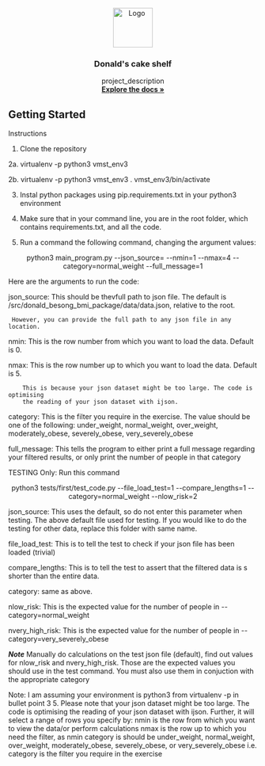 <div id="top"></div>
<!--
*** Thanks for checking out my project
*** Dr Donald O. Besong
-->


<!-- PROJECT LOGO -->
<br />
<div align="center">
  <a href="http://github.com/Donald-Besong/BMI_Calculations">
    <img src="src/data/images/logo.png" alt="Logo" width="80" height="80">
  </a>

<h3 align="center">Donald's cake shelf</h3>

  <p align="center">
    project_description
    <br />
    <a href="http://github.com/Donald-Besong/BMI_Calculations"><strong>Explore the docs »</strong></a>
  </p>
</div>



<!-- GETTING STARTED -->
## Getting Started

Instructions


1. Clone the repository

2a. virtualenv -p python3 vmst_env3

2b. virtualenv -p python3 vmst_env3
   . vmst_env3/bin/activate

3. Instal python packages using pip.requirements.txt in your python3
environment   
4. Make sure that in your command line, you are in the root folder, which contains
   requirements.txt, and all the code. 

5. Run a command the following command, changing the argument values:
<p align="center"> python3 main_program.py --json_source=<full path to json file> --nmin=1 --nmax=4 --category=normal_weight --full_message=1 </p>
Here are the arguments to run the code:

  json_source: This should be thevfull path to json file. The default is 
     /src/donald_besong_bmi_package/data/data.json, relative to the root. 
     
     However, you can provide the full path to any json file in any location.
     
  nmin: This is the row number from which you want to load the data. Default is 0.
  
  nmax: This is the row number up to which you want to load the data. Default is 5.
  
        This is because your json dataset might be too large. The code is optimising
        the reading of your json dataset with ijson.
        
  category:  This is the filter you require in the exercise.
             The value should be one of the following:
              under_weight, 
              normal_weight, 
              over_weight, 
              moderately_obese, 
              severely_obese, 
              very_severely_obese 
     
  full_message: This tells the program to either print a full message 
              regarding your filtered results, or only print the number
              of people in that category
            
    
TESTING Only:
Run this command
 <p align="center"> python3 tests/first/test_code.py --file_load_test=1 --compare_lengths=1 --category=normal_weight --nlow_risk=2 </p>
  json_source: This uses the default, so do not enter this parameter when testing.
            The above default file used for testing. If you would like to do the testing
            for other data, replace this folder with same name.
            
  file_load_test: This is to tell the test to check if your json file has been loaded (trivial)
  
  compare_lengths: This is to tell the test to assert that the filtered data is s
            shorter than the entire data. 
  
  category: same as above.
  
  nlow_risk: This is the expected value for the number of people in --category=normal_weight
  
  nvery_high_risk: This is the expected value for the number of people in --category=very_severely_obese
  
  ***Note***
  Manually do calculations on the test json file (default), find out values for
  nlow_risk and nvery_high_risk. Those are the expected values you should use
  in the test command. You must also use them in conjuction with
  the appropriate category 
     
     
    

Note: I am assuming your environment is python3 from virtualenv -p in bullet point 3
5. Please note that your json dataset might be too large. The code is optimising
the reading of your json dataset with ijson. Further, it will select a range 
of rows you specify by:
 nmin is the row from which you want to view the data/or perform calculations
 nmax is the row up to which you need the filter, as nmin
 category is should be under_weight, normal_weight, over_weight, moderately_obese, severely_obese, or very_severely_obese 
 i.e. category is the filter you require in the exercise
